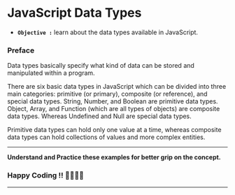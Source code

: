 # JavaScript Data Types

- **`Objective :`** learn about the data types available in JavaScript.

### Preface

Data types basically specify what kind of data can be stored and manipulated within a program.

There are six basic data types in JavaScript which can be divided into three main categories: primitive (or primary), composite (or reference), and special data types. String, Number, and Boolean are primitive data types. Object, Array, and Function (which are all types of objects) are composite data types. Whereas Undefined and Null are special data types.

Primitive data types can hold only one value at a time, whereas composite data types can hold collections of values and more complex entities.

---

**Understand and Practice these examples for better grip on the concept.**

### Happy Coding !! 👍🏻✌🏻

---
